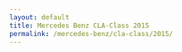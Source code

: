 ```yaml
---
layout: default
title: Mercedes Benz CLA-Class 2015
permalink: /mercedes-benz/cla-class/2015/
---
```

